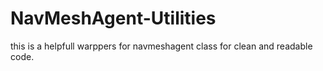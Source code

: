 # NavMeshAgent-Utilities
this is a helpfull warppers for navmeshagent class for clean and readable code.
